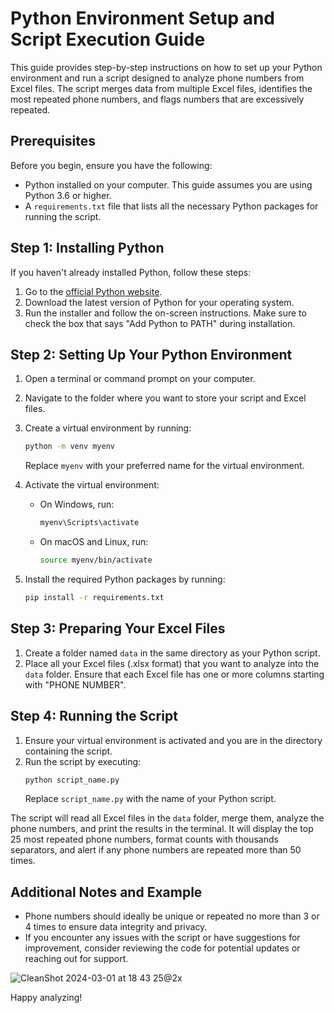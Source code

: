 
# Python Environment Setup and Script Execution Guide

This guide provides step-by-step instructions on how to set up your Python environment and run a script designed to analyze phone numbers from Excel files. The script merges data from multiple Excel files, identifies the most repeated phone numbers, and flags numbers that are excessively repeated.

## Prerequisites

Before you begin, ensure you have the following:
- Python installed on your computer. This guide assumes you are using Python 3.6 or higher.
- A `requirements.txt` file that lists all the necessary Python packages for running the script.

## Step 1: Installing Python

If you haven't already installed Python, follow these steps:
1. Go to the [official Python website](https://www.python.org/downloads/).
2. Download the latest version of Python for your operating system.
3. Run the installer and follow the on-screen instructions. Make sure to check the box that says "Add Python to PATH" during installation.

## Step 2: Setting Up Your Python Environment

1. Open a terminal or command prompt on your computer.
2. Navigate to the folder where you want to store your script and Excel files.
3. Create a virtual environment by running:
   ```bash
   python -m venv myenv
   ```
   Replace `myenv` with your preferred name for the virtual environment.

4. Activate the virtual environment:
   - On Windows, run:
     ```bash
     myenv\Scripts\activate
     ```
   - On macOS and Linux, run:
     ```bash
     source myenv/bin/activate
     ```

5. Install the required Python packages by running:
   ```bash
   pip install -r requirements.txt
   ```

## Step 3: Preparing Your Excel Files

1. Create a folder named `data` in the same directory as your Python script.
2. Place all your Excel files (.xlsx format) that you want to analyze into the `data` folder. Ensure that each Excel file has one or more columns starting with "PHONE NUMBER".

## Step 4: Running the Script

1. Ensure your virtual environment is activated and you are in the directory containing the script.
2. Run the script by executing:
   ```bash
   python script_name.py
   ```
   Replace `script_name.py` with the name of your Python script.

The script will read all Excel files in the `data` folder, merge them, analyze the phone numbers, and print the results in the terminal. It will display the top 25 most repeated phone numbers, format counts with thousands separators, and alert if any phone numbers are repeated more than 50 times.

## Additional Notes and Example

- Phone numbers should ideally be unique or repeated no more than 3 or 4 times to ensure data integrity and privacy.
- If you encounter any issues with the script or have suggestions for improvement, consider reviewing the code for potential updates or reaching out for support.

![CleanShot 2024-03-01 at 18 43 25@2x](https://github.com/ignacioaraya1995/PhoneReview/assets/21697653/be6964e8-57a3-43fe-a61c-25c516a1bf13)


Happy analyzing!
